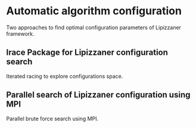 # Automatic algorithm configuration

Two approaches to find optimal configuration parameters of Lipizzaner framework.

## Irace Package for Lipizzaner configuration search

Iterated racing to explore configurations space.

## Parallel search of Lipizzaner configuration using MPI

Parallel brute force search using MPI.